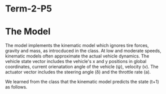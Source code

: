 # Term-2-P5
# The Model
The model implements the kinematic model which ignores tire forces, gravity and mass, as introcduced in the class. At low and moderate speeds, kinematic models often approximate the actual vehicle dynamics. The vehicle state vector includes the vehicle's x and y positions in global coordinates, current orienatation angle of the vehicle (ψ), velocity (v). The actuator vector includes the steering angle (δ) and the throttle rate (a). 

We learned from the class that the kinematic model predicts the state (t+1) as follows. 
